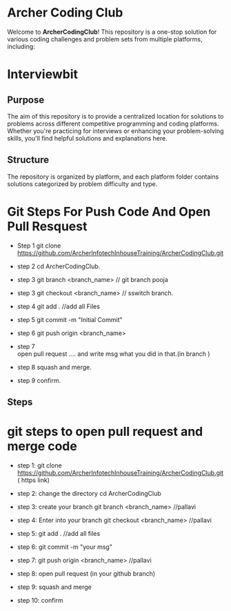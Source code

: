 # Archer Coding Club

Welcome to **ArcherCodingClub**! This repository is a one-stop solution for various coding challenges and problem sets from multiple platforms, including:

# Interviewbit

## Purpose

The aim of this repository is to provide a centralized location for solutions to problems across different competitive programming and coding platforms. Whether you're practicing for interviews or enhancing your problem-solving skills, you'll find helpful solutions and explanations here.

## Structure

The repository is organized by platform, and each platform folder contains solutions categorized by problem difficulty and type.



# Git Steps For Push Code And Open Pull Resquest

- Step 1
	git clone https://github.com/ArcherInfotechInhouseTraining/ArcherCodingClub.git

- step 2 
	cd ArcherCodingClub.

- step 3
	git branch <branch_name>  // git branch pooja

- step 3
	git checkout <branch_name> // sswitch branch.

- step 4
	git add .  	//add all Files

- step 5 
	git commit -m "Initial Commit"

- step 6 
	git push origin <branch_name>

- step 7  
	open pull request .... and write msg what you did in that.(in branch )

- step 8 
	squash and merge.

- step 9
	confirm.

## Steps

# git steps to open pull request and merge code

- step 1: git clone https://github.com/ArcherInfotechInhouseTraining/ArcherCodingClub.git ( https link)

- step 2: change the directory 
		cd ArcherCodingClub

- step 3:  create your branch
	 	git branch <branch_name> //pallavi

- step 4:  Enter into your branch
	   	git checkout <branch_name> //pallavi 

- step 5: git add .  //add all files

- step 6:  git commit -m "your msg"

- step 7: git push origin <branch_name> //pallavi

- step 8: open pull request (in your  github branch)
	 

- step 9: squash and merge

- step 10: confirm




